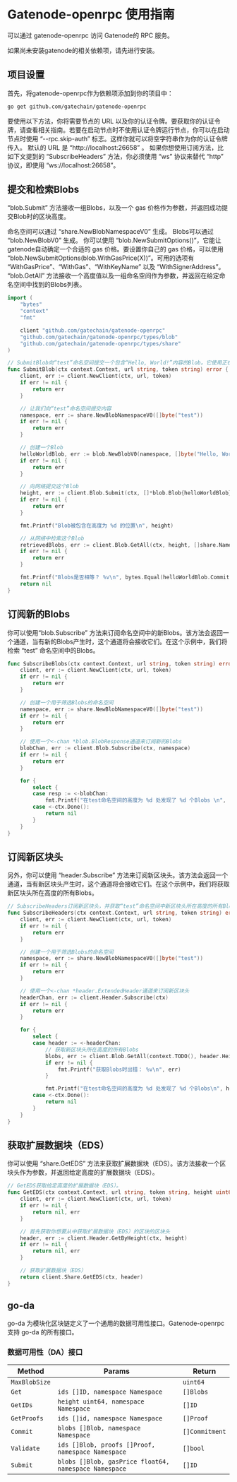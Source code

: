 # Gatenode-openrpc 使用指南
可以通过 gatenode-openrpc 访问 Gatenode的 RPC 服务。

如果尚未安装gatenode的相关依赖项，请先进行安装。

## 项目设置
首先，将gatenode-openrpc作为依赖项添加到你的项目中：

```bash
go get github.com/gatechain/gatenode-openrpc
```

要使用以下方法，你将需要节点的 URL 以及你的认证令牌。要获取你的认证令牌，请查看相关指南。若要在启动节点时不使用认证令牌运行节点，你可以在启动节点时使用 “--rpc.skip-auth” 标志。这样你就可以将空字符串作为你的认证令牌传入。
默认的 URL 是 “http://localhost:26658” 。 如果你想使用订阅方法，比如下文提到的 “SubscribeHeaders” 方法，你必须使用 “ws” 协议来替代 “http” 协议，即使用 “ws://localhost:26658”。

## 提交和检索Blobs
“blob.Submit” 方法接收一组Blobs，以及一个 gas 价格作为参数，并返回成功提交Blob时的区块高度。

命名空间可以通过 “share.NewBlobNamespaceV0” 生成。
Blobs可以通过 “blob.NewBlobV0” 生成。
你可以使用 “blob.NewSubmitOptions()”，它能让gatenode自动确定一个合适的 gas 价格。要设置你自己的 gas 价格，可以使用 “blob.NewSubmitOptions(blob.WithGasPrice(X))”。可用的选项有 “WithGasPrice”、“WithGas”、“WithKeyName” 以及 “WithSignerAddress”。
“blob.GetAll” 方法接收一个高度值以及一组命名空间作为参数，并返回在给定命名空间中找到的Blobs列表。

```go
import (
    "bytes"
    "context"
    "fmt"

    client "github.com/gatechain/gatenode-openrpc"
    "github.com/gatechain/gatenode-openrpc/types/blob"
    "github.com/gatechain/gatenode-openrpc/types/share"
)

// SubmitBlob向“test”命名空间提交一个包含“Hello, World!”内容的Blob。它使用正在运行的节点上的默认签名者。
func SubmitBlob(ctx context.Context, url string, token string) error {
    client, err := client.NewClient(ctx, url, token)
    if err != nil {
        return err
    }

    // 让我们向“test”命名空间提交内容
    namespace, err := share.NewBlobNamespaceV0([]byte("test"))
    if err != nil {
        return err
    }

    // 创建一个Blob
    helloWorldBlob, err := blob.NewBlobV0(namespace, []byte("Hello, World!"))
    if err != nil {
        return err
    }

    // 向网络提交这个Blob
    height, err := client.Blob.Submit(ctx, []*blob.Blob{helloWorldBlob}, blob.NewSubmitOptions())
    if err != nil {
        return err
    }

    fmt.Printf("Blob被包含在高度为 %d 的位置\n", height)

    // 从网络中检索这个Blob
    retrievedBlobs, err := client.Blob.GetAll(ctx, height, []share.Namespace{namespace})
    if err != nil {
        return err
    }

    fmt.Printf("Blobs是否相等？ %v\n", bytes.Equal(helloWorldBlob.Commitment, retrievedBlobs[0].Commitment))
    return nil
}
```

## 订阅新的Blobs
你可以使用“blob.Subscribe” 方法来订阅命名空间中的新Blobs。该方法会返回一个通道，当有新的Blobs产生时，这个通道将会接收它们。在这个示例中，我们将检索 “test” 命名空间中的Blobs。

```go
func SubscribeBlobs(ctx context.Context, url string, token string) error {
    client, err := client.NewClient(ctx, url, token)
    if err != nil {
        return err
    }

    // 创建一个用于筛选Blobs的命名空间
    namespace, err := share.NewBlobNamespaceV0([]byte("test"))
    if err != nil {
        return err
    }

    // 使用一个<-chan *blob.BlobResponse通道来订阅新的Blobs
    blobChan, err := client.Blob.Subscribe(ctx, namespace)
    if err != nil {
        return err
    }

    for {
        select {
        case resp := <-blobChan:
            fmt.Printf("在test命名空间的高度为 %d 处发现了 %d 个Blobs \n", resp.Height, len(resp.Blobs))
        case <-ctx.Done():
            return nil
        }
    }
}
```

## 订阅新区块头
另外，你可以使用 “header.Subscribe” 方法来订阅新区块头。该方法会返回一个通道，当有新区块头产生时，这个通道将会接收它们。在这个示例中，我们将获取新区块头所在高度的所有Blobs。

```go
// SubscribeHeaders订阅新区块头，并获取“test”命名空间中新区块头所在高度的所有Blobs。
func SubscribeHeaders(ctx context.Context, url string, token string) error {
    client, err := client.NewClient(ctx, url, token)
    if err != nil {
        return err
    }

    // 创建一个用于筛选Blobs的命名空间
    namespace, err := share.NewBlobNamespaceV0([]byte("test"))
    if err != nil {
        return err
    }

    // 使用一个<-chan *header.ExtendedHeader通道来订阅新区块头
    headerChan, err := client.Header.Subscribe(ctx)
    if err != nil {
        return err
    }

    for {
        select {
        case header := <-headerChan:
            // 获取新区块头所在高度的所有Blobs
            blobs, err := client.Blob.GetAll(context.TODO(), header.Height(), []share.Namespace{namespace})
            if err != nil {
                fmt.Printf("获取Blobs时出错： %v\n", err)
            }

            fmt.Printf("在test命名空间的高度为 %d 处发现了 %d 个Blobs\n", header.Height(), len(blobs))
        case <-ctx.Done():
            return nil
        }
    }
}
```


## 获取扩展数据块（EDS）
你可以使用 “share.GetEDS” 方法来获取扩展数据块（EDS）。该方法接收一个区块头作为参数，并返回给定高度的扩展数据块（EDS）。
```go
// GetEDS获取给定高度的扩展数据块（EDS）。
func GetEDS(ctx context.Context, url string, token string, height uint64) (*rsmt2d.ExtendedDataSquare, error) {
    client, err := client.NewClient(ctx, url, token)
    if err != nil {
        return nil, err
    }

    // 首先获取你想要从中获取扩展数据块（EDS）的区块的区块头
    header, err := client.Header.GetByHeight(ctx, height)
    if err != nil {
        return nil, err
    }

    // 获取扩展数据块（EDS）
    return client.Share.GetEDS(ctx, header)
}
```


## go-da
go-da 为模块化区块链定义了一个通用的数据可用性接口。Gatenode-openrpc支持 go-da 的所有接口。

### 数据可用性（DA）接口

| Method        | Params                                                   | Return          |
| ------------- | -------------------------------------------------------- | --------------- |
| `MaxBlobSize` |                                                          | `uint64`        |
| `Get`         | `ids []ID, namespace Namespace`                          | `[]Blobs`       |
| `GetIDs`      | `height uint64, namespace Namespace`                     | `[]ID`          |
| `GetProofs`   | `ids []id, namespace Namespace`                          | `[]Proof`       |
| `Commit`      | `blobs []Blob, namespace Namespace`                      | `[]Commitment`  |
| `Validate`    | `ids []Blob, proofs []Proof, namespace Namespace`        | `[]bool`        |
| `Submit`      | `blobs []Blob, gasPrice float64, namespace Namespace`    | `[]ID`          |
